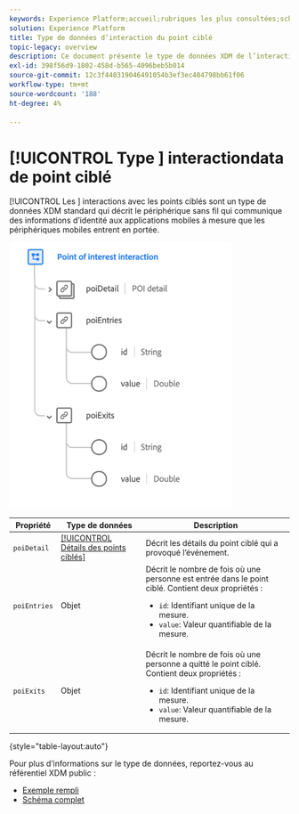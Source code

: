 ```yaml
---
keywords: Experience Platform;accueil;rubriques les plus consultées;schéma;XDM;champs;schémas;schémas;points ciblés;interaction;point ciblé;type de données;type de données;type de données;type de données
solution: Experience Platform
title: Type de données d’interaction du point ciblé
topic-legacy: overview
description: Ce document présente le type de données XDM de l’interaction Point ciblé.
exl-id: 398f56d9-1802-458d-b565-4096beb5b014
source-git-commit: 12c3f440319046491054b3ef3ec404798bb61f06
workflow-type: tm+mt
source-wordcount: '188'
ht-degree: 4%

---
```


# [!UICONTROL Type ] interactiondata de point ciblé

[!UICONTROL Les ] interactions avec les points ciblés sont un type de données XDM standard qui décrit le périphérique sans fil qui communique des informations d’identité aux applications mobiles à mesure que les périphériques mobiles entrent en portée.

<img src="../images/data-types/poi-interaction.png" width="400" /><br />

| Propriété | Type de données | Description |
| --- | --- | --- |
| `poiDetail` | [[!UICONTROL Détails des points ciblés]](./poi-details.md) | Décrit les détails du point ciblé qui a provoqué l’événement. |
| `poiEntries` | Objet | Décrit le nombre de fois où une personne est entrée dans le point ciblé. Contient deux propriétés : <ul><li>`id`: Identifiant unique de la mesure.</li><li>`value`: Valeur quantifiable de la mesure.</li></ul> |
| `poiExits` | Objet | Décrit le nombre de fois où une personne a quitté le point ciblé. Contient deux propriétés : <ul><li>`id`: Identifiant unique de la mesure.</li><li>`value`: Valeur quantifiable de la mesure.</li></ul> |

{style=&quot;table-layout:auto&quot;}

Pour plus d’informations sur le type de données, reportez-vous au référentiel XDM public :

* [Exemple rempli](https://github.com/adobe/xdm/blob/master/components/datatypes/deprecated/poi-interaction.example.1.json)
* [Schéma complet](https://github.com/adobe/xdm/blob/master/components/datatypes/deprecated/poi-interaction.schema.json)
